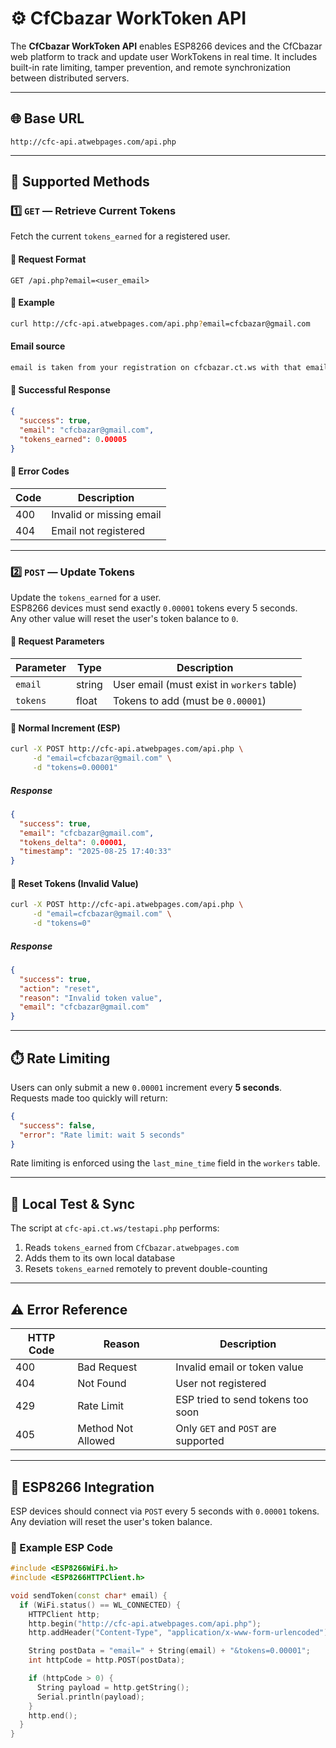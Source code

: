 # ⚙️ CfCbazar WorkToken API

The **CfCbazar WorkToken API** enables ESP8266 devices and the CfCbazar web platform to track and update user WorkTokens in real time. It includes built-in rate limiting, tamper prevention, and remote synchronization between distributed servers.

---

## 🌐 Base URL

```
http://cfc-api.atwebpages.com/api.php
```

---

## 📡 Supported Methods

### 1️⃣ `GET` — Retrieve Current Tokens

Fetch the current `tokens_earned` for a registered user.

#### 🔸 Request Format
```
GET /api.php?email=<user_email>
```

#### 🔸 Example
```bash
curl http://cfc-api.atwebpages.com/api.php?email=cfcbazar@gmail.com
```
#### Email source
```bash
email is taken from your registration on cfcbazar.ct.ws with that email.
```

#### 🔸 Successful Response
```json
{
  "success": true,
  "email": "cfcbazar@gmail.com",
  "tokens_earned": 0.00005
}
```

#### 🔸 Error Codes
| Code | Description                |
|------|----------------------------|
| 400  | Invalid or missing email   |
| 404  | Email not registered       |

---

### 2️⃣ `POST` — Update Tokens

Update the `tokens_earned` for a user.  
ESP8266 devices must send exactly `0.00001` tokens every 5 seconds.  
Any other value will reset the user's token balance to `0`.

#### 🔸 Request Parameters

| Parameter | Type   | Description                              |
|-----------|--------|------------------------------------------|
| `email`   | string | User email (must exist in `workers` table) |
| `tokens`  | float  | Tokens to add (must be `0.00001`)         |

#### 🔸 Normal Increment (ESP)
```bash
curl -X POST http://cfc-api.atwebpages.com/api.php \
     -d "email=cfcbazar@gmail.com" \
     -d "tokens=0.00001"
```

##### Response
```json
{
  "success": true,
  "email": "cfcbazar@gmail.com",
  "tokens_delta": 0.00001,
  "timestamp": "2025-08-25 17:40:33"
}
```

#### 🔸 Reset Tokens (Invalid Value)
```bash
curl -X POST http://cfc-api.atwebpages.com/api.php \
     -d "email=cfcbazar@gmail.com" \
     -d "tokens=0"
```

##### Response
```json
{
  "success": true,
  "action": "reset",
  "reason": "Invalid token value",
  "email": "cfcbazar@gmail.com"
}
```

---

## ⏱️ Rate Limiting

Users can only submit a new `0.00001` increment every **5 seconds**.  
Requests made too quickly will return:

```json
{
  "success": false,
  "error": "Rate limit: wait 5 seconds"
}
```

Rate limiting is enforced using the `last_mine_time` field in the `workers` table.

---

## 🔄 Local Test & Sync

The script at `cfc-api.ct.ws/testapi.php` performs:

1. Reads `tokens_earned` from `CfCbazar.atwebpages.com`
2. Adds them to its own local database
3. Resets `tokens_earned` remotely to prevent double-counting

---

## ⚠️ Error Reference

| HTTP Code | Reason           | Description                          |
|-----------|------------------|--------------------------------------|
| 400       | Bad Request      | Invalid email or token value         |
| 404       | Not Found        | User not registered                  |
| 429       | Rate Limit       | ESP tried to send tokens too soon    |
| 405       | Method Not Allowed | Only `GET` and `POST` are supported |

---

## 📲 ESP8266 Integration

ESP devices should connect via `POST` every 5 seconds with `0.00001` tokens.  
Any deviation will reset the user's token balance.

### 🔧 Example ESP Code
```cpp
#include <ESP8266WiFi.h>
#include <ESP8266HTTPClient.h>

void sendToken(const char* email) {
  if (WiFi.status() == WL_CONNECTED) {
    HTTPClient http;
    http.begin("http://cfc-api.atwebpages.com/api.php");
    http.addHeader("Content-Type", "application/x-www-form-urlencoded");

    String postData = "email=" + String(email) + "&tokens=0.00001";
    int httpCode = http.POST(postData);

    if (httpCode > 0) {
      String payload = http.getString();
      Serial.println(payload);
    }
    http.end();
  }
}
```
